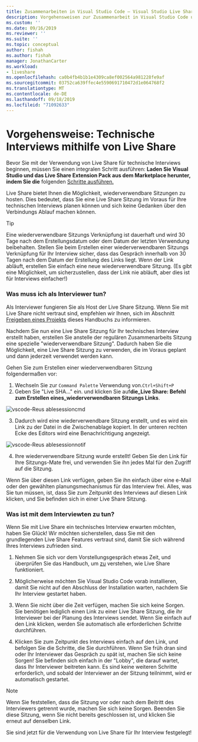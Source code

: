 ```yaml
---
title: Zusammenarbeiten in Visual Studio Code – Visual Studio Live Share | Microsoft-Dokumentation
description: Vorgehensweisen zur Zusammenarbeit in Visual Studio Code und Live Share
ms.custom: ''
ms.date: 09/16/2019
ms.reviewer: ''
ms.suite: ''
ms.topic: conceptual
author: fishah
ms.author: fishah
manager: JonathanCarter
ms.workload:
- liveshare
ms.openlocfilehash: ca0b4fb4b1b1e4309ca8ef002564a981228fe9af
ms.sourcegitcommit: 03752ca639ffec4e5590691710472d1e064768f2
ms.translationtype: MT
ms.contentlocale: de-DE
ms.lasthandoff: 09/18/2019
ms.locfileid: "71092633"
---
```

<!--
Copyright © Microsoft Corporation
All rights reserved.
Creative Commons Attribution 4.0 License (International): https://creativecommons.org/licenses/by/4.0/legalcode
-->

# <a name="how-to-doing-technical-interviews-using-live-share"></a>Vorgehensweise: Technische Interviews mithilfe von Live Share

Bevor Sie mit der Verwendung von Live Share für technische Interviews beginnen, müssen Sie einen integralen Schritt ausführen: **Laden Sie Visual Studio und das Live Share Extension Pack aus dem Marketplace herunter, indem Sie die** folgenden [Schritte ausführen.](../use/vscode.md#Installation)




Live Share bietet Ihnen die Möglichkeit, wiederverwendbare Sitzungen zu hosten. Dies bedeutet, dass Sie eine Live Share Sitzung im Voraus für Ihre technischen Interviews planen können und sich keine Gedanken über den Verbindungs Ablauf machen können.

> [!TIP] 
>Eine wiederverwendbare Sitzungs Verknüpfung ist dauerhaft und wird 30 Tage nach dem Erstellungsdatum oder dem Datum der letzten Verwendung beibehalten. Stellen Sie beim Erstellen einer wiederverwendbaren Sitzungs Verknüpfung für Ihr Interview sicher, dass das Gespräch innerhalb von 30 Tagen nach dem Datum der Erstellung des Links liegt. Wenn der Link abläuft, erstellen Sie einfach eine neue wiederverwendbare Sitzung. (Es gibt eine Möglichkeit, um sicherzustellen, dass der Link nie abläuft, aber dies ist für Interviews einfacher!)

### <a name="what-to-do-as-an-interviewer"></a>**Was muss ich als Interviewer tun?**

Als Interviewer fungieren Sie als Host der Live Share Sitzung. Wenn Sie mit Live Share nicht vertraut sind, empfehlen wir Ihnen, sich im Abschnitt [Freigeben eines Projekts](../use/vscode.md) dieses Handbuchs zu informieren.

Nachdem Sie nun eine Live Share Sitzung für Ihr technisches Interview erstellt haben, erstellen Sie anstelle der regulären Zusammenarbeits Sitzung eine spezielle "wiederverwendbare Sitzung". Dadurch haben Sie die Möglichkeit, eine Live Share Sitzung zu verwenden, die im Voraus geplant und dann jederzeit verwendet werden kann.

Gehen Sie zum Erstellen einer wiederverwendbaren Sitzung folgendermaßen vor:

1. Wechseln Sie zur `Command Palette` Verwendung von.`Ctrl+Shift+P`
1. Geben Sie "Live SHA..." ein. und klicken Sie auf**die_Live Share: Befehl zum Erstellen eines_wiederverwendbaren Sitzungs Links**.

![vscode-Reus ablesessioncmd](../media/vscode-cmdpalette-createreusablelink.png)

3. Dadurch wird eine wiederverwendbare Sitzung erstellt, und es wird ein Link zu der Datei in die Zwischenablage kopiert. In der unteren rechten Ecke des Editors wird eine Benachrichtigung angezeigt.

![vscode-Reus ablesessionnotif](../media/vscode-notification-resuablesession.png)

4. Ihre wiederverwendbare Sitzung wurde erstellt! Geben Sie den Link für Ihre Sitzungs-Mate frei, und verwenden Sie ihn jedes Mal für den Zugriff auf die Sitzung.

Wenn Sie über diesen Link verfügen, geben Sie ihn einfach über eine e-Mail oder den gewählten planungsmechanismus für das Interview frei. Alles, was Sie tun müssen, ist, dass Sie zum Zeitpunkt des Interviews auf diesen Link klicken, und Sie befinden sich in einer Live Share Sitzung. 

### <a name="what-to-do-as-the-interviewee"></a>**Was ist mit dem Interviewten zu tun?**

Wenn Sie mit Live Share ein technisches Interview erwarten möchten, haben Sie Glück! Wir möchten sicherstellen, dass Sie mit den grundlegenden Live Share Features vertraut sind, damit Sie sich während Ihres Interviews zufrieden sind.

1. Nehmen Sie sich vor dem Vorstellungsgespräch etwas Zeit, und überprüfen Sie das Handbuch, um [zu](../use/vscode.md) verstehen, wie Live Share funktioniert.

1. Möglicherweise möchten Sie Visual Studio Code vorab installieren, damit Sie nicht auf den Abschluss der Installation warten, nachdem Sie Ihr Interview gestartet haben.

1. Wenn Sie nicht über die Zeit verfügen, machen Sie sich keine Sorgen. Sie benötigen lediglich einen Link zu einer Live Share Sitzung, die ihr Interviewer bei der Planung des Interviews sendet. Wenn Sie einfach auf den Link klicken, werden Sie automatisch alle erforderlichen Schritte durchführen.

1. Klicken Sie zum Zeitpunkt des Interviews einfach auf den Link, und befolgen Sie die Schritte, die Sie durchführen. Wenn Sie früh dran sind oder Ihr Interviewer das Gespräch zu spät ist, machen Sie sich keine Sorgen! Sie befinden sich einfach in der "Lobby", die darauf wartet, dass Ihr Interviewer beitreten kann. Es sind keine weiteren Schritte erforderlich, und sobald der Interviewer an der Sitzung teilnimmt, wird er automatisch gestartet.

>[!NOTE]
>Wenn Sie feststellen, dass die Sitzung vor oder nach dem Beitritt des Interviewers getrennt wurde, machen Sie sich keine Sorgen. Beenden Sie diese Sitzung, wenn Sie nicht bereits geschlossen ist, und klicken Sie erneut auf denselben Link.

Sie sind jetzt für die Verwendung von Live Share für Ihr Interview festgelegt! 
